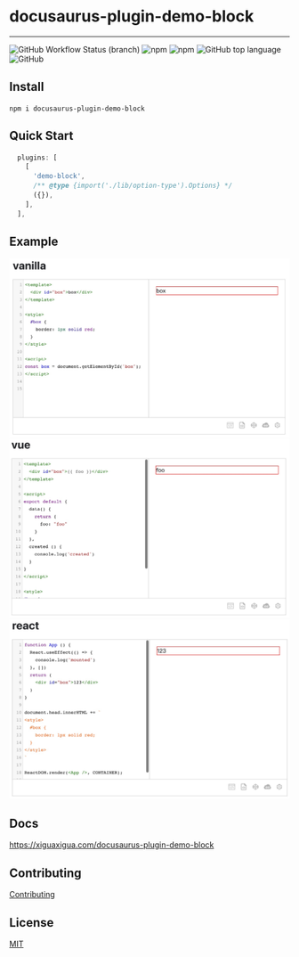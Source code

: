 # docusaurus-plugin-demo-block

---

![GitHub Workflow Status (branch)](https://img.shields.io/github/workflow/status/xiguaxigua/docusaurus-plugin-demo-block/build/master)
![npm](https://img.shields.io/npm/v/docusaurus-plugin-demo-block)
![npm](https://img.shields.io/npm/dw/docusaurus-plugin-demo-block)
![GitHub top language](https://img.shields.io/github/languages/top/xiguaxigua/docusaurus-plugin-demo-block)
![GitHub](https://img.shields.io/github/license/xiguaxigua/docusaurus-plugin-demo-block)

## Install

```
npm i docusaurus-plugin-demo-block
```

## Quick Start

```js
  plugins: [
    [
      'demo-block',
      /** @type {import('./lib/option-type').Options} */
      ({}),
    ],
  ],
```

## Example

![vanilla](./assets/vanilla.jpg)
![vue](./assets/vue.jpg)
![react](./assets/react.jpg)

## Docs

https://xiguaxigua.com/docusaurus-plugin-demo-block

## Contributing

[Contributing](./CONTRIBUTING.md)

## License

[MIT](./LICENSE)
